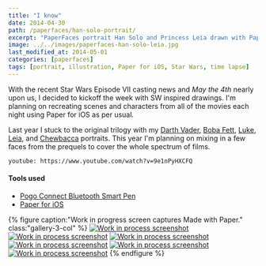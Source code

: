 ```yaml
---
title: "I know"
date: 2014-04-30
path: /paperfaces/han-solo-portrait/
excerpt: "PaperFaces portrait Han Solo and Princess Leia drawn with Paper for iOS on an iPad."
image: ../../images/paperfaces-han-solo-leia.jpg
last_modified_at: 2014-05-01
categories: [paperfaces]
tags: [portrait, illustration, Paper for iOS, Star Wars, time lapse]
---
```


With the recent Star Wars Episode VII casting news and *May the 4th* nearly upon us, I decided to kickoff the week with SW inspired drawings. I'm planning on recreating scenes and characters from all of the movies each night using Paper for iOS as per usual.

Last year I stuck to the original trilogy with my [Darth Vader](/paperfaces/darth-vader-portrai/), [Boba Fett](/paperfaces/boba-fett-portrait/), [Luke](/paperfaces/yoda-luke-skywalker-portrai/), [Leia](/paperfaces/slave-leia-jabba-the-hutt-portrait/), and [Chewbacca](/paperfaces/chewbacca-leia-boob-portrait/) portraits. This year I'm planning on mixing in a few faces from the prequels to cover the whole spectrum of films.

`youtube: https://www.youtube.com/watch?v=9e1nPyHXCFQ`

#### Tools used

- [Pogo Connect Bluetooth Smart Pen](https://www.amazon.com/gp/product/B009K448L4/ref=as_li_ss_tl?ie=UTF8&camp=1789&creative=390957&creativeASIN=B009K448L4&linkCode=as2&tag=mademist-20)
- [Paper for iOS](https://paper.bywetransfer.com/)

{% figure caption:"Work in progress screen captures Made with Paper." class:"gallery-3-col" %}
[![Work in process screenshot](../../images/paperfaces-han-solo-process-1-600.jpg)](../../images/paperfaces-han-solo-process-1-lg.jpg)
[![Work in process screenshot](../../images/paperfaces-han-solo-process-2-600.jpg)](../../images/paperfaces-han-solo-process-2-lg.jpg)
[![Work in process screenshot](../../images/paperfaces-han-solo-process-3-600.jpg)](../../images/paperfaces-han-solo-process-3-lg.jpg)
[![Work in process screenshot](../../images/paperfaces-han-solo-process-4-600.jpg)](../../images/paperfaces-han-solo-process-4-lg.jpg)
[![Work in process screenshot](../../images/paperfaces-han-solo-process-5-600.jpg)](../../images/paperfaces-han-solo-process-5-lg.jpg)
[![Work in process screenshot](../../images/paperfaces-han-solo-process-6-600.jpg)](../../images/paperfaces-han-solo-process-6-lg.jpg)
{% endfigure %}
